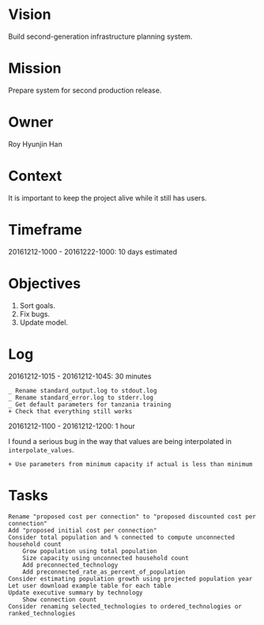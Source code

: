 # Vision

Build second-generation infrastructure planning system.

# Mission

Prepare system for second production release.

# Owner

Roy Hyunjin Han

# Context

It is important to keep the project alive while it still has users.

# Timeframe

20161212-1000 - 20161222-1000: 10 days estimated

# Objectives

1. Sort goals.
2. Fix bugs.
3. Update model.

# Log

20161212-1015 - 20161212-1045: 30 minutes

    _ Rename standard_output.log to stdout.log
    _ Rename standard_error.log to stderr.log
    _ Get default parameters for tanzania training
    + Check that everything still works

20161212-1100 - 20161212-1200: 1 hour

I found a serious bug in the way that values are being interpolated in `interpolate_values`.

    + Use parameters from minimum capacity if actual is less than minimum

# Tasks

    Rename "proposed cost per connection" to "proposed discounted cost per connection"
    Add "proposed initial cost per connection"
    Consider total population and % connected to compute unconnected household count
        Grow population using total population
        Size capacity using unconnected household count
        Add preconnected_technology
        Add preconnected_rate_as_percent_of_population
    Consider estimating population growth using projected population year
    Let user download example table for each table
    Update executive summary by technology
        Show connection count
    Consider renaming selected_technologies to ordered_technologies or ranked_technologies
